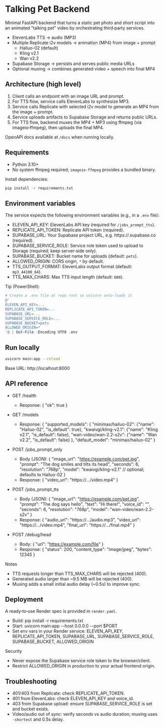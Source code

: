 # Talking Pet Backend

Minimal FastAPI backend that turns a static pet photo and short script into an animated “talking pet” video by orchestrating third‑party services.

- ElevenLabs TTS → audio (MP3)
- Multiple Replicate i2v models → animation (MP4) from image + prompt
  - Hailuo-02 (default)
  - Kling v2.1
  - Wan v2.2
- Supabase Storage → persists and serves public media URLs
- Optional muxing → combines generated video + speech into final MP4

## Architecture (high level)
1. Client calls an endpoint with an image URL and prompt.
2. For TTS flow, service calls ElevenLabs to synthesize MP3.
3. Service calls Replicate with selected i2v model to generate an MP4 from the image + prompt.
4. Service uploads artifacts to Supabase Storage and returns public URLs.
5. For TTS flow, backend muxes the MP4 + MP3 using ffmpeg (via imageio‑ffmpeg), then uploads the final MP4.

OpenAPI docs available at `/docs` when running locally.

## Requirements
- Python 3.10+
- No system ffmpeg required; `imageio-ffmpeg` provides a bundled binary.

Install dependencies:

```bash
pip install -r requirements.txt
```

## Environment variables
The service expects the following environment variables (e.g., in a `.env` file):

- ELEVEN_API_KEY: ElevenLabs API key (required for `/jobs_prompt_tts`).
- REPLICATE_API_TOKEN: Replicate API token (required).
- SUPABASE_URL: Your Supabase project URL, e.g. https://<project>.supabase.co (required).
- SUPABASE_SERVICE_ROLE: Service role token used to upload to Storage (required; keep server‑side only).
- SUPABASE_BUCKET: Bucket name for uploads (default: `pets`).
- ALLOWED_ORIGIN: CORS origin, `*` by default.
- TTS_OUTPUT_FORMAT: ElevenLabs output format (default: `mp3_44100_64`).
- TTS_MAX_CHARS: Max TTS input length (default: `600`).

Tip (PowerShell):

```powershell
# Create a .env file at repo root so uvicorn auto-loads it
@'
ELEVEN_API_KEY=...
REPLICATE_API_TOKEN=...
SUPABASE_URL=...
SUPABASE_SERVICE_ROLE=...
SUPABASE_BUCKET=pets
ALLOWED_ORIGIN=*
'@ | Out-File -Encoding UTF8 .env
```

## Run locally

```bash
uvicorn main:app --reload
```

Base URL: http://localhost:8000

## API reference

- GET /health
  - Response: { "ok": true }

- GET /models
  - Response: { 
      "supported_models": {
        "minimax/hailuo-02": {"name": "Hailuo-02", "is_default": true},
        "kwaivgi/kling-v2.1": {"name": "Kling v2.1", "is_default": false},
        "wan-video/wan-2.2-s2v": {"name": "Wan v2.2", "is_default": false}
      },
      "default_model": "minimax/hailuo-02"
    }

- POST /jobs_prompt_only
  - Body (JSON):
    {
      "image_url": "https://example.com/pet.jpg",
      "prompt": "The dog smiles and tilts its head",
      "seconds": 6,
      "resolution": "768p",
      "model": "kwaivgi/kling-v2.1" // optional; defaults to Hailuo-02
    }
  - Response: { "video_url": "https://.../video.mp4" }

- POST /jobs_prompt_tts
  - Body (JSON):
    {
      "image_url": "https://example.com/pet.jpg",
      "prompt": "The dog says hello",
      "text": "Hi there!",
      "voice_id": "<elevenlabs-voice-id>",
      "seconds": 6,
      "resolution": "768p",
      "model": "wan-video/wan-2.2-s2v"
    }
  - Response:
    {
      "audio_url": "https://.../audio.mp3",
      "video_url": "https://.../video.mp4",
      "final_url": "https://.../final.mp4"
    }

- POST /debug/head
  - Body: { "url": "https://example.com/file" }
  - Response: { "status": 200, "content_type": "image/jpeg", "bytes": 12345 }

Notes
- TTS requests longer than TTS_MAX_CHARS will be rejected (400).
- Generated audio larger than ~9.5 MB will be rejected (400).
- Muxing adds a small initial audio delay (~0.5s) to improve sync.

## Deployment
A ready‑to‑use Render spec is provided in `render.yaml`.

- Build: pip install -r requirements.txt
- Start: uvicorn main:app --host 0.0.0.0 --port $PORT
- Set env vars in your Render service: ELEVEN_API_KEY, REPLICATE_API_TOKEN, SUPABASE_URL, SUPABASE_SERVICE_ROLE, SUPABASE_BUCKET, ALLOWED_ORIGIN

Security
- Never expose the Supabase service role token to the browser/client.
- Restrict ALLOWED_ORIGIN in production to your actual frontend origin.

## Troubleshooting
- 401/403 from Replicate: check REPLICATE_API_TOKEN.
- 401 from ElevenLabs: check ELEVEN_API_KEY and voice_id.
- 403 from Supabase upload: ensure SUPABASE_SERVICE_ROLE is set and bucket exists.
- Video/audio out of sync: verify seconds vs audio duration; muxing uses `-shortest` and 0.5s delay.

